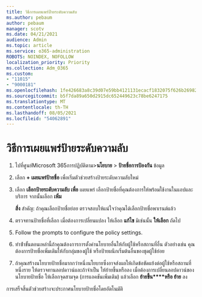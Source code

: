 ```yaml
---
title: วิธีการเผยแพร่ป้ายระดับความลับ
ms.author: pebaum
author: pebaum
manager: scotv
ms.date: 04/21/2021
audience: Admin
ms.topic: article
ms.service: o365-administration
ROBOTS: NOINDEX, NOFOLLOW
localization_priority: Priority
ms.collection: Adm_O365
ms.custom:
- "11015"
- "9000181"
ms.openlocfilehash: 1fe426683a8c39d07e59bb4121131ecacf1832075f626b26982ec0ede3c24698
ms.sourcegitcommit: b5f7da89a650d2915dc652449623c78be6247175
ms.translationtype: MT
ms.contentlocale: th-TH
ms.lasthandoff: 08/05/2021
ms.locfileid: "54062891"
---
```

# <a name="how-to-publish-a-sensitivity-label"></a>วิธีการเผยแพร่ป้ายระดับความลับ

1. ไปที่ศูนย์Microsoft 365การปฏิบัติตาม>**นโยบาย**  >  **ป้ายชื่อการป้องกัน** ข้อมูล

1. เลือก **+ เผยแพร่ป้ายชื่อ** เพื่อเริ่มตัวช่วยสร้างป้ายระดับความลับใหม่

1. เลือก **เลือกป้ายระดับความลับ เพื่อ** เผยแพร่ เลือกป้ายชื่อที่คุณต้องการให้พร้อมใช้งานในแอปและบริการ จากนั้นเลือก **เพิ่ม**

    **สิ่ง** สําคัญ: ถ้าคุณเลือกป้ายชื่อย่อย ตรวจสอบให้แน่ใจว่าคุณได้เลือกป้ายชื่อพาเรนต์แล้ว

1. ตรวจทานป้ายชื่อที่เลือก เมื่อต้องการเปลี่ยนแปลง ให้เลือก **แก้ไข** มิเช่นนั้น **ให้เลือก** ถัดไป

1. Follow the prompts to configure the policy settings.

1. ทําซ้ําขั้นตอนเหล่านี้ถ้าคุณต้องการการตั้งค่านโยบายอื่นให้กับผู้ใช้หรือสถานที่อื่น ตัวอย่างเช่น คุณต้องการป้ายชื่อเพิ่มเติมให้กับกลุ่มของผู้ใช้ หรือป้ายผนึกเริ่มต้นอื่นของชุดผู้ใช้ย่อย

1. ถ้าคุณสร้างนโยบายป้ายชื่อมากกว่าหนึ่งนโยบายซึ่งอาจส่งผลให้เกิดข้อขัดแย้งต่อผู้ใช้หรือสถานที่ หนึ่งราย ให้ตรวจทานลอปดาวน์และถ้าจําเป็น ให้ย้ายขึ้นหรือลง เมื่อต้องการเปลี่ยนลอปดาวน์ของนโยบายป้ายชื่อ ให้เลือกจุดสามจุด (การแอคชันเพิ่มเติม) แล้วเลือก **ย้ายขึ้น****หรือ ย้าย** ลง

การเสร็จสิ้นตัวช่วยสร้างจะประกาศนโยบายป้ายชื่อโดยอัตโนมัติ